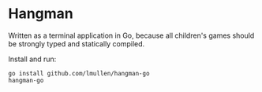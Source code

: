# Hangman

Written as a terminal application in Go, because all children's games should be strongly typed and statically compiled.

Install and run:

```
go install github.com/lmullen/hangman-go
hangman-go
```
